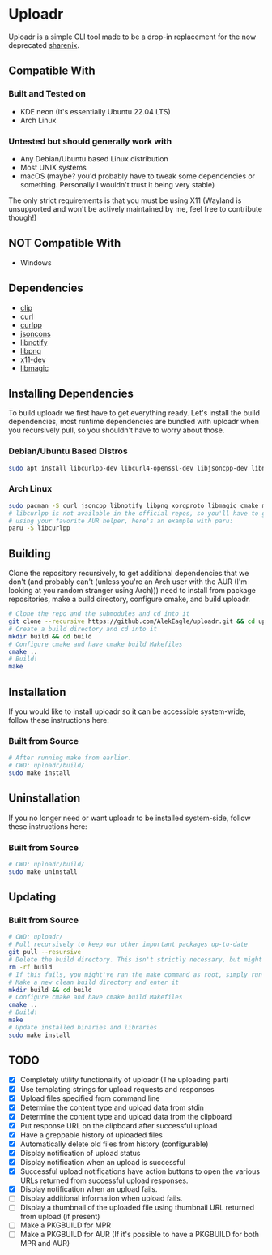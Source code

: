 # Uploadr

Uploadr is a simple CLI tool made to be a drop-in replacement for the now deprecated [sharenix](https://github.com/Francesco149/sharenix).

## Compatible With

### Built and Tested on

- KDE neon (It's essentially Ubuntu 22.04 LTS)
- Arch Linux

### Untested but should generally work with

- Any Debian/Ubuntu based Linux distribution
- Most UNIX systems
- macOS (maybe? you'd probably have to tweak some dependencies or something. Personally I wouldn't trust it being very stable)

The only strict requirements is that you must be using X11 (Wayland is unsupported and won't be actively maintained by me, feel free to contribute though!)

## NOT Compatible With

- Windows

## Dependencies

- [clip](https://github.com/dacap/clip)
- [curl](https://curl.haxx.se/)
- [curlpp](https://www.curlpp.org/)
- [jsoncons](https://github.com/danielaparker/jsoncons)
- [libnotify](https://developer.gnome.org/libnotify/)
- [libpng](http://www.libpng.org/pub/png/libpng.html)
- [x11-dev](https://www.x.org/wiki/)
- [libmagic](https://www.darwinsys.com/file/)

## Installing Dependencies

To build uploadr we first have to get everything ready. Let's install the build dependencies, most runtime dependencies are bundled with uploadr when you recursively pull, so you shouldn't have to worry about those.

### Debian/Ubuntu Based Distros

```bash
sudo apt install libcurlpp-dev libcurl4-openssl-dev libjsoncpp-dev libnotify-dev libpng-dev libx11-dev libmagic-dev cmake build-essential git
```

### Arch Linux

```bash
sudo pacman -S curl jsoncpp libnotify libpng xorgproto libmagic cmake make git
# libcurlpp is not available in the official repos, so you'll have to get it from the AUR
# using your favorite AUR helper, here's an example with paru:
paru -S libcurlpp
```

## Building

Clone the repository recursively, to get additional dependencies that we don't (and probably can't (unless you're an Arch user with the AUR (I'm looking at you random stranger using Arch))) need to install from package repositories, make a build directory, configure cmake, and build uploadr.

```bash
# Clone the repo and the submodules and cd into it
git clone --recursive https://github.com/AlekEagle/uploadr.git && cd uploadr
# Create a build directory and cd into it
mkdir build && cd build
# Configure cmake and have cmake build Makefiles
cmake ..
# Build!
make
```

## Installation

If you would like to install uploadr so it can be accessible system-wide, follow these instructions here:

### Built from Source

```bash
# After running make from earlier.
# CWD: uploadr/build/
sudo make install
```

## Uninstallation

If you no longer need or want uploadr to be installed system-side, follow these instructions here:

### Built from Source

```bash
# CWD: uploadr/build/
sudo make uninstall
```

## Updating

### Built from Source

```bash
# CWD: uploadr/
# Pull recursively to keep our other important packages up-to-date
git pull --resursive
# Delete the build directory. This isn't strictly necessary, but might prevent strange build issues.
rm -rf build
# If this fails, you might've ran the make command as root, simply run the command again but as root.
# Make a new clean build directory and enter it
mkdir build && cd build
# Configure cmake and have cmake build Makefiles
cmake ..
# Build!
make
# Update installed binaries and libraries
sudo make install
```

## TODO

- [x] Completely utility functionality of uploadr (The uploading part)
- [x] Use templating strings for upload requests and responses
- [x] Upload files specified from command line
- [x] Determine the content type and upload data from stdin
- [x] Determine the content type and upload data from the clipboard
- [x] Put response URL on the clipboard after successful upload
- [x] Have a greppable history of uploaded files
- [x] Automatically delete old files from history (configurable)
- [x] Display notification of upload status
- [x] Display notification when an upload is successful
- [x] Successful upload notifications have action buttons to open the various URLs returned from successful upload responses.
- [x] Display notification when an upload fails.
- [ ] Display additional information when upload fails.
- [ ] Display a thumbnail of the uploaded file using thumbnail URL returned from upload (if present)
- [ ] Make a PKGBUILD for MPR
- [ ] Make a PKGBUILD for AUR (If it's possible to have a PKGBUILD for both MPR and AUR)

